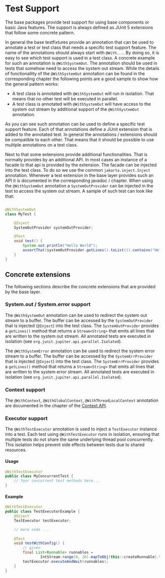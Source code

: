# Test Support

The base packages provide test support for using base components or basic Java features. The support is always defined 
as JUnit 5 extensions that follow some concrete pattern.

In general the base testfixtures provide an annotation that can be used to annotate a test or test class that needs
a specific test support feature. The name of the annotations should always start with `@With...`. By doing so, it is
easy to see which test support is used in a test class. A concrete example for such an annotation is 
`@WithSystemOut`. The annotation should be used in tests that somehow need to access the system out stream. While the 
details of functionallity of the `@WithSystemOut` annotation can be found in the corresponding chapter the following
points are a good sample to show how the general pattern works:

- A test class is annotated with `@WithSystemOut` will run in isolation. That means that no other test will be executed 
in parallel.
- A test class is annotated with `@WithSystemOut` will have access to the system out stream by additional support of the
`@WithSystemOut` annotation.

As you can see such annotation can be used to define a specific test support feature. Each of that annotations define a
JUnit extension that is added to the annotated test. In general the annotations / extensions should be compatible to
each other. That means that it should be possible to use multiple annotations on a test class.

Next to that some extensions provide additional functionalities. That is normally provides by an additional API. In most
cases an instance of a facade to that api is provided by the extension. The facade can be injected into the test class.
To do so we use the common `jakarta.inject.Inject` annotation. Whenever a test extension in the base layer provides such
an API it is documented in the corresponding javadoc / chapter. When using the `@WithSystemOut` annotation a 
`SystemOutProvider` can be injected in the test to access the system out stream. A sample of such test can look like 
that:

```java

@WithSystemOut
class MyTest {

    @Inject
    SystemOutProvider systemOutProvider;

    @Test
    void test() {
        System.out.println("Hello World");
        assertThat(systemOutProvider.getLines().toList()).contains("Hello World");
    }
}
```

## Concrete extensions

The following sections describe the concrete extensions that are provided by the base layer.

### System.out / System.error support

The `@WithSystemOut` annotation can be used to redirect the system out stream to a buffer. The buffer can be accessed
by the `SystemOutProvider` that is injected (`@Inject`) into the test class. The `SystemOutProvider` provides a `getLines()` method
that returns a `Stream<String>` that emits all lines that are written to the system out stream. All annotated tests are 
executed in isolation (see `org.junit.jupiter.api.parallel.Isolated`).

The `@WithSystemError` annotation can be used to redirect the system error stream to a buffer. The buffer can be accessed
by the `SystemErrProvider` that is injected (`@Inject`) into the test class. The `SystemErrProvider` provides a `getLines()` method
that returns a `Stream<String>` that emits all lines that are written to the system error stream. All annotated tests are 
executed in isolation (see `org.junit.jupiter.api.parallel.Isolated`).

### Context support

The `@WithContext`, `@WithGlobalContext`, `@WithThreadLocalContext` annotation are documented in the chapter of 
the [Context API](./../context/context.md).

### Executor support

The `@WithTestExecutor` annotation is used to inject a `TestExecutor` instance into a test. Each test using 
`@WithTestExecutor` runs in isolation, ensuring that multiple tests do not share the same underlying thread pool 
concurrently. This isolation helps prevent side effects between tests due to shared resources.

#### Usage

```java
@WithTestExecutor
public class MyConcurrentTest {
    // Your concurrent test methods here...
}
```
#### Example

```java
@WithTestExecutor
public class TestExecutorExample {
    @Inject
    TestExecutor testExecutor;

    // more code ...
    
    @Test
    void testWithConfig() {
        // given
        final List<Runnable> runnables =
                IntStream.range(0, 20).mapToObj(this::createRunnable).toList();
        testExecutor.executeAndWait(runnables);
    }
}
```

